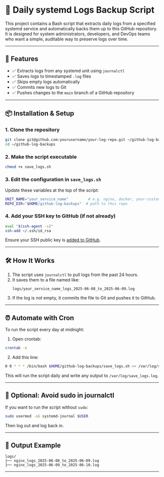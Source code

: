 # 🔄 Daily systemd Logs Backup Script

This project contains a Bash script that extracts daily logs from a specified systemd service and automatically backs them up to this GitHub repository. It is designed for system administrators, developers, and DevOps teams who want a simple, auditable way to preserve logs over time.

---

## 🚀 Features

- ✅ Extracts logs from any systemd unit using `journalctl`
- ✅ Saves logs to timestamped `.log` files
- ✅ Skips empty logs automatically
- ✅ Commits new logs to Git
- ✅ Pushes changes to the `main` branch of a GitHub repository

---

## 📦 Installation & Setup

### 1. Clone the repository

```bash
git clone git@github.com:yourusername/your-log-repo.git ~/github-log-backups
cd ~/github-log-backups
```

### 2. Make the script executable

```bash
chmod +x save_logs.sh
```

### 3. Edit the configuration in `save_logs.sh`

Update these variables at the top of the script:

```bash
UNIT_NAME="your_service_name"         # e.g. nginx, docker, your-custom-service
REPO_DIR="$HOME/github-log-backups"  # path to this repo
```

### 4. Add your SSH key to GitHub (if not already)

```bash
eval "$(ssh-agent -s)"
ssh-add ~/.ssh/id_rsa
```

Ensure your SSH public key is [added to GitHub](https://github.com/settings/keys).

---

## 🛠 How It Works

1. The script uses `journalctl` to pull logs from the past 24 hours.
2. It saves them to a file named like:
   ```
   logs/your_service_name_logs_2025-06-08_to_2025-06-09.log
   ```
3. If the log is not empty, it commits the file to Git and pushes it to GitHub.

---

## ⏰ Automate with Cron

To run the script every day at midnight:

1. Open crontab:

```bash
crontab -e
```

2. Add this line:

```bash
0 0 * * * /bin/bash $HOME/github-log-backups/save_logs.sh >> /var/log/save_logs.log 2>&1
```

This will run the script daily and write any output to `/var/log/save_logs.log`.

---

## 🔐 Optional: Avoid sudo in journalctl

If you want to run the script without `sudo`:

```bash
sudo usermod -aG systemd-journal $USER
```

Then log out and log back in.

---

## 📁 Output Example

```
logs/
├── nginx_logs_2025-06-08_to_2025-06-09.log
├── nginx_logs_2025-06-09_to_2025-06-10.log
```

---
